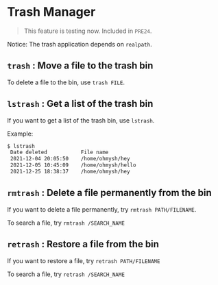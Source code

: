 # Trash Manager

> This feature is testing now.
> Included in `PRE24`.

Notice: The trash application depends on `realpath`.

## `trash` : Move a file to the trash bin

To delete a file to the bin, use `trash FILE`.

## `lstrash` : Get a list of the trash bin

If you want to get a list of the trash bin, use `lstrash`.

Example:

```bash
$ lstrash
 Date deleted           File name
 2021-12-04 20:05:50    /home/ohmysh/hey
 2021-12-05 10:45:09    /home/ohmysh/hello
 2021-12-25 18:38:37    /home/ohmysh/hey
```

## `rmtrash` : Delete a file permanently from the bin


If you want to delete a file permanently, try `rmtrash PATH/FILENAME`.

To search a file, try `rmtrash /SEARCH_NAME`

## `retrash` : Restore a file from the bin

If you want to restore a file, try `retrash PATH/FILENAME`

To search a file, try `retrash /SEARCH_NAME`


